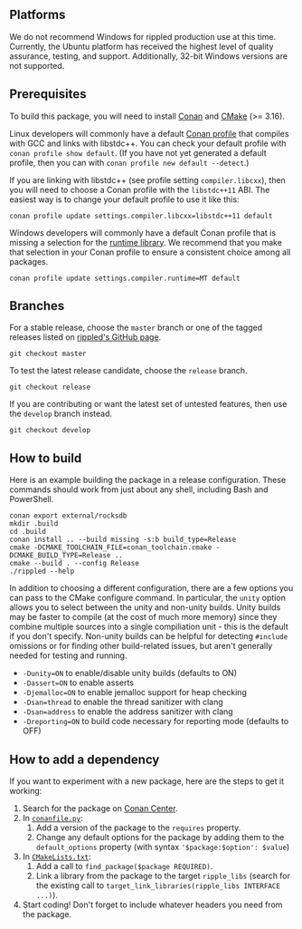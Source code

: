 ## Platforms

We do not recommend Windows for rippled production use at this time. Currently,
the Ubuntu platform has received the highest level of quality assurance,
testing, and support. Additionally, 32-bit Windows versions are not supported.


## Prerequisites

To build this package, you will need to install [Conan][] and [CMake][] (>=
3.16).

[Conan]: https://conan.io/downloads.html
[CMake]: https://cmake.org/download/

Linux developers will commonly have a default [Conan profile][1] that compiles
with GCC and links with libstdc++.
You can check your default profile with `conan profile show default`.
(If you have not yet generated a default profile, then you can with `conan
profile new default --detect`.)

If you are linking with libstdc++ (see profile setting `compiler.libcxx`),
then you will need to choose a Conan profile with the `libstdc++11` ABI.
The easiest way is to change your default profile to use it like this:

```
conan profile update settings.compiler.libcxx=libstdc++11 default
```

Windows developers will commonly have a default Conan profile that is missing
a selection for the [runtime library][2].
We recommend that you make that selection in your Conan profile to ensure
a consistent choice among all packages.

```
conan profile update settings.compiler.runtime=MT default
```


## Branches

For a stable release, choose the `master` branch or one of the tagged releases
listed on [rippled's GitHub page](https://github.com/ripple/rippled/releases).

```
git checkout master
```

To test the latest release candidate, choose the `release` branch.

```
git checkout release
```

If you are contributing or want the latest set of untested features,
then use the `develop` branch instead.

```
git checkout develop
```


## How to build

Here is an example building the package in a release configuration.
These commands should work from just about any shell,
including Bash and PowerShell.

```
conan export external/rocksdb
mkdir .build
cd .build
conan install .. --build missing -s:b build_type=Release
cmake -DCMAKE_TOOLCHAIN_FILE=conan_toolchain.cmake -DCMAKE_BUILD_TYPE=Release ..
cmake --build . --config Release
./rippled --help
```

In addition to choosing a different configuration, there are a few options you
can pass to the CMake configure command.
In particular, the `unity` option allows you to select between the unity and
non-unity builds. Unity builds may be faster to compile (at the cost of much
more memory) since they combine multiple sources into a single compiliation
unit - this is the default if you don't specify. Non-unity builds can be
helpful for detecting `#include` omissions or for finding other build-related
issues, but aren't generally needed for testing and running.

- `-Dunity=ON` to enable/disable unity builds (defaults to ON)
- `-Dassert=ON` to enable asserts
- `-Djemalloc=ON` to enable jemalloc support for heap checking
- `-Dsan=thread` to enable the thread sanitizer with clang
- `-Dsan=address` to enable the address sanitizer with clang
- `-Dreporting=ON` to build code necessary for reporting mode (defaults to OFF)


## How to add a dependency

If you want to experiment with a new package, here are the steps to get it
working:

1. Search for the package on [Conan Center](https://conan.io/center/).
1. In [`conanfile.py`](./conanfile.py):
    1. Add a version of the package to the `requires` property.
    1. Change any default options for the package by adding them to the
    `default_options` property (with syntax `'$package:$option': $value`)
1. In [`CMakeLists.txt`](./CMakeLists.txt):
    1. Add a call to `find_package($package REQUIRED)`.
    1. Link a library from the package to the target `ripple_libs` (search for
    the existing call to `target_link_libraries(ripple_libs INTERFACE ...)`).
1. Start coding! Don't forget to include whatever headers you need from the
   package.


[1]: https://docs.conan.io/en/latest/reference/profiles.html
[2]: https://docs.microsoft.com/en-us/cpp/build/reference/md-mt-ld-use-run-time-library
[3]: https://cmake.org/cmake/help/git-stage/variable/CMAKE_MSVC_RUNTIME_LIBRARY.html
